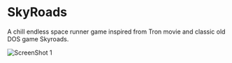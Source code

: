 # SkyRoads

A chill endless space runner game inspired from Tron movie and classic old DOS game Skyroads.

![ScreenShot 1](SkyRoads/Screenshots/SpaceRoads_4K_06.12.2020_11-34-14.jpg?raw=true)
